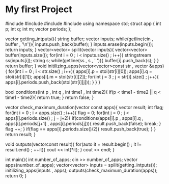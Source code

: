 # My first Project
#include <iostream>
#include <vector>
#include <string>
#include <sstream>
using namespace std;
struct app
{
    int p;
    int q;
    int m;
    vector<int> periods;
};

vector<string> getting_intputs(){
    string buffer;
    vector<string> inputs;
    while(getline(cin , buffer , '\n')){
        inputs.push_back(buffer);
    }
    inputs.erase(inputs.begin());
    return inputs;
}
vector<vector<string>> spilit(vector<string> inputs){
    vector<vector<string>> buffer(inputs.size());
    for(int i = 0 ; i < inputs.size() ; i++){
        stringstream ss(inputs[i]);
        string s;
        while(getline(ss , s , ' ')){
            buffer[i].push_back(s);
        }
    }
    return buffer;
}
void initilizing_apps(vector<vector<string>>const str , vector<app> &apps){
    for(int i = 0 ; i < str.size() ; i++){
        apps[i].p = stoi(str[i][0]);
        apps[i].q = stoi(str[i][1]);
        apps[i].m = stoi(str[i][2]);
        for(int j = 3 ; j < str[i].size() ; j++){
            apps[i].periods.push_back(stoi(str[i][j]));
        }
    }
}

bool conditions(int p , int q , int time1 , int time2){
    if(p < time1 - time2 || q < time1 - time2){
        return true;
    }
    return false;
}

vector<bool> check_maximum_duration(vector<app> const apps){
    vector<bool> result;
    int flag;
    for(int i = 0 ; i < apps.size() ; i++){
        flag = 0;
        for(int j = 0 ; j < apps[i].periods.size() ; j = j+2){
            if(conditions(apps[i].p , apps[i].q , apps[i].periods[j+1] , apps[i].periods[j])){
                result.push_back(false);
                break;
            }
            flag ++;
        }
        if(flag == apps[i].periods.size()/2){
            result.push_back(true);
        }
    }
    return result;
}

void outputs(vector<bool>const result){
    for(auto it = result.begin() ; it != result.end() ; ++it){
        cout << int(*it);
    }
    cout << endl;
}


int main(){
    int number_of_apps;
    cin >> number_of_apps;
    vector<app>  apps(number_of_apps);
    vector<vector<string>> inputs = spilit(getting_intputs());
    initilizing_apps(inputs , apps);
    outputs(check_maximum_duration(apps));
    return 0;
}
